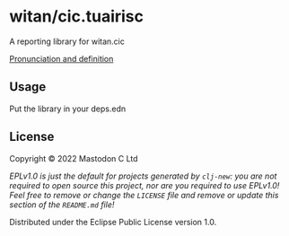 # witan/cic.tuairisc

A reporting library for witan.cic

[Pronunciation and definition](https://www.teanglann.ie/en/fuaim/tuairisc)

## Usage

Put the library in your deps.edn

## License

Copyright © 2022 Mastodon C Ltd

_EPLv1.0 is just the default for projects generated by `clj-new`: you are not_
_required to open source this project, nor are you required to use EPLv1.0!_
_Feel free to remove or change the `LICENSE` file and remove or update this_
_section of the `README.md` file!_

Distributed under the Eclipse Public License version 1.0.
